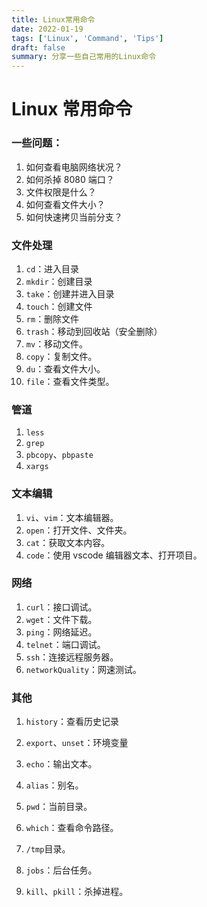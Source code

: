 ```yaml
---
title: Linux常用命令
date: 2022-01-19
tags: ['Linux', 'Command', 'Tips']
draft: false
summary: 分享一些自己常用的Linux命令
---
```


# Linux 常用命令

### 一些问题：

1. 如何查看电脑网络状况？
2. 如何杀掉 8080 端口？
3. 文件权限是什么？
4. 如何查看文件大小？
5. 如何快速拷贝当前分支？

### 文件处理

1. `cd`：进入目录
2. `mkdir`：创建目录
3. `take`：创建并进入目录
4. `touch`：创建文件
5. `rm`：删除文件
6. `trash`：移动到回收站（安全删除）
7. `mv`：移动文件。
8. `copy`：复制文件。
9. `du`：查看文件大小。
10. `file`：查看文件类型。

### 管道

1. `less`
2. `grep`
3. `pbcopy`、`pbpaste`
4. `xargs`

### 文本编辑

1. `vi`、`vim`：文本编辑器。
2. `open`：打开文件、文件夹。
3. `cat`：获取文本内容。
4. `code`：使用 vscode 编辑器文本、打开项目。

### 网络

1. `curl`：接口调试。
2. `wget`：文件下载。
3. `ping`：网络延迟。
4. `telnet`：端口调试。
5. `ssh`：连接远程服务器。
6. `networkQuality`：网速测试。

### 其他

1. `history`：查看历史记录

2. `export`、`unset`：环境变量

3. `echo`：输出文本。

4. `alias`：别名。

5. `pwd`：当前目录。

6. `which`：查看命令路径。

7. `/tmp`目录。

8. `jobs`：后台任务。

9. `kill`、`pkill`：杀掉进程。
